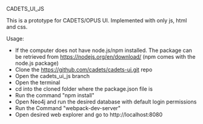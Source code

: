 CADETS_UI_JS

This is a prototype for CADETS/OPUS UI. Implemented with only js, html and css.

Usage:

- If the computer does not have node.js/npm installed. The package can be retrieved from https://nodejs.org/en/download/ (npm comes with the node.js package)
- Clone the https://github.com/cadets/cadets-ui.git repo
- Open the cadets_ui_js branch
- Open the terminal
- cd into the cloned folder where the package.json file is
- Run the command "npm install"
- Open Neo4j and run the desired database with default login permissions
- Run the Command "webpack-dev-server"
- Open desired web explorer and go to http://localhost:8080